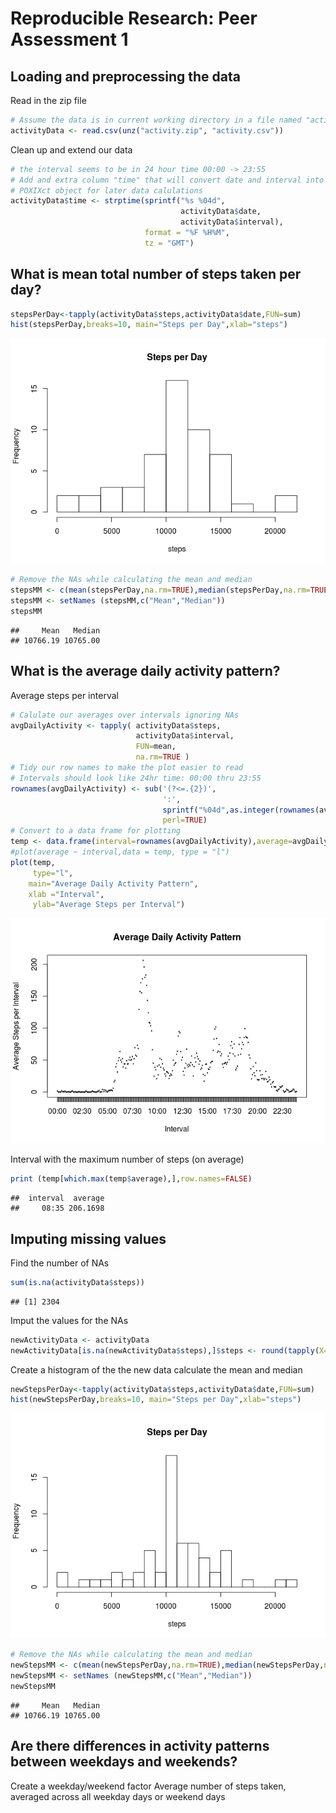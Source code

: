 # Reproducible Research: Peer Assessment 1


## Loading and preprocessing the data

Read in the zip file

```r
# Assume the data is in current working directory in a file named "activity.zip" 
activityData <- read.csv(unz("activity.zip", "activity.csv"))
```

Clean up and extend our data

```r
# the interval seems to be in 24 hour time 00:00 -> 23:55
# Add and extra column "time" that will convert date and interval into a
# POXIXct object for later data calulations
activityData$time <- strptime(sprintf("%s %04d", 
                                      activityData$date, 
                                      activityData$interval), 
                              format = "%F %H%M", 
                              tz = "GMT")
```

## What is mean total number of steps taken per day?

```r
stepsPerDay<-tapply(activityData$steps,activityData$date,FUN=sum)
hist(stepsPerDay,breaks=10, main="Steps per Day",xlab="steps")
```

![](PA1_template_files/figure-html/stepshistogram-1.png) 


```r
# Remove the NAs while calculating the mean and median
stepsMM <- c(mean(stepsPerDay,na.rm=TRUE),median(stepsPerDay,na.rm=TRUE))
stepsMM <- setNames (stepsMM,c("Mean","Median"))
stepsMM
```

```
##     Mean   Median 
## 10766.19 10765.00
```


## What is the average daily activity pattern?

Average steps per interval

```r
# Calulate our averages over intervals ignoring NAs
avgDailyActivity <- tapply( activityData$steps,
                            activityData$interval,
                            FUN=mean,
                            na.rm=TRUE )
# Tidy our row names to make the plot easier to read 
# Intervals should look like 24hr time: 00:00 thru 23:55
rownames(avgDailyActivity) <- sub('(?<=.{2})', 
                                  ':', 
                                  sprintf("%04d",as.integer(rownames(avgDailyActivity))), 
                                  perl=TRUE)
# Convert to a data frame for plotting
temp <- data.frame(interval=rownames(avgDailyActivity),average=avgDailyActivity)
#plot(average ~ interval,data = temp, type = "l")
plot(temp, 
     type="l", 
    main="Average Daily Activity Pattern", 
    xlab ="Interval", 
     ylab="Average Steps per Interval")
```

![](PA1_template_files/figure-html/averagedailyactivity-1.png) 

Interval with the maximum number of steps (on average)

```r
print (temp[which.max(temp$average),],row.names=FALSE)
```

```
##  interval  average
##     08:35 206.1698
```

## Imputing missing values

Find the number of NAs

```r
sum(is.na(activityData$steps))
```

```
## [1] 2304
```

Imput the values for the NAs

```r
newActivityData <- activityData
newActivityData[is.na(newActivityData$steps),]$steps <- round(tapply(X=newActivityData$steps,INDEX=newActivityData$interval,FUN=mean,na.rm=TRUE))
```

Create a histogram of the the new data calculate the mean and median

```r
newStepsPerDay<-tapply(activityData$steps,activityData$date,FUN=sum)
hist(newStepsPerDay,breaks=10, main="Steps per Day",xlab="steps")
```

![](PA1_template_files/figure-html/newstepshistogram-1.png) 


```r
# Remove the NAs while calculating the mean and median
newStepsMM <- c(mean(newStepsPerDay,na.rm=TRUE),median(newStepsPerDay,na.rm=TRUE))
newStepsMM <- setNames (newStepsMM,c("Mean","Median"))
newStepsMM
```

```
##     Mean   Median 
## 10766.19 10765.00
```
## Are there differences in activity patterns between weekdays and weekends?

Create a weekday/weekend factor
Average number of steps taken, averaged across all weekday days or weekend days

